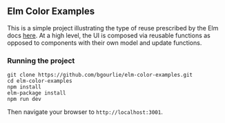## Elm Color Examples

This is a simple project illustrating the type of reuse prescribed by
the Elm docs [here](http://guide.elm-lang.org/reuse/).  At a high level,
the UI is composed via reusable functions as opposed to components with
their own model and update functions.

### Running the project

    git clone https://github.com/bgourlie/elm-color-examples.git
    cd elm-color-examples
    npm install
    elm-package install
    npm run dev
    
Then navigate your browser to `http://localhost:3001`.
